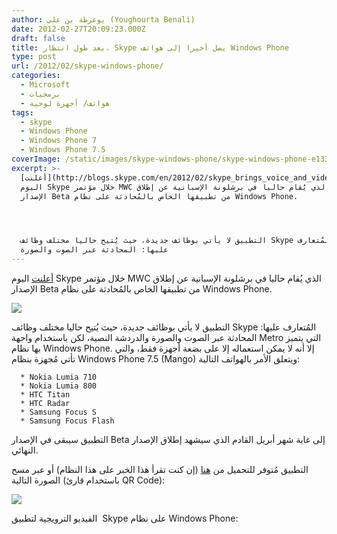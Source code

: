```yaml
---
author: يوغرطة بن علي (Youghourta Benali)
date: 2012-02-27T20:09:23.000Z
draft: false
title: بعد طول انتظار، Skype يصل أخيرا إلى هواتف Windows Phone
type: post
url: /2012/02/skype-windows-phone/
categories:
  - Microsoft
  - برمجيات
  - هواتف/ أجهزة لوحية
tags:
  - skype
  - Windows Phone
  - Windows Phone 7
  - Windows Phone 7.5
coverImage: /static/images/skype-windows-phone/skype-windows-phone-e1330372969183.jpg
excerpt: >-
  [أعلنت](http://blogs.skype.com/en/2012/02/skype_brings_voice_and_video_c.html)
  اليوم Skype خلال مؤتمر MWC الذي يُقام حاليا في برشلونة الإسبانية عن إطلاق
  الإصدار Beta من تطبيقها الخاص بالمُحادثة على نظام Windows Phone.




  التطبيق لا يأتي بوظائف جديدة، حيث يُتيح حاليا مختلف وظائف Skype المُتعارف
  عليها: المحادثة عبر الصوت والصورة
---
```

[أعلنت](http://blogs.skype.com/en/2012/02/skype_brings_voice_and_video_c.html) اليوم Skype خلال مؤتمر MWC الذي يُقام حاليا في برشلونة الإسبانية عن إطلاق الإصدار Beta من تطبيقها الخاص بالمُحادثة على نظام Windows Phone.

![](/static/images/skype-windows-phone/skype-windows-phone-e1330372969183.jpg)

التطبيق لا يأتي بوظائف جديدة، حيث يُتيح حاليا مختلف وظائف Skype المُتعارف عليها: المحادثة عبر الصوت والصورة والدردشة النصية، لكن باستخدام واجهة Metro التي يتميز بها نظام Windows Phone. إلا أنه لا يمكن استعماله إلا على بضعة أجهزة فقط، والتي تأتي مُجهزة بنظام Windows Phone 7.5 (Mango) ويتعلق الأمر بالهواتف التالية:

~~~
  * Nokia Lumia 710
  * Nokia Lumia 800
  * HTC Titan
  * HTC Radar
  * Samsung Focus S
  * Samsung Focus Flash
~~~

التطبيق سيبقى في الإصدار Beta إلى غاية شهر أبريل القادم الذي سيشهد إطلاق الإصدار النهائي.

التطبيق مُتوفر للتحميل من [هنا](zune://navigate/?appid=c3f8e570-68b3-4d6a-bdbb-c0a3f4360a51) (إن كنت تقرأ هذا الخبر على هذا النظام) أو عبر مسح الصورة التالية (باستخدام قارئ QR Code):

![](/static/images/skype-windows-phone/qr%20code_WP%20blog%20post-thumb-485x485-21421.png)

الفيديو الترويجية لتطبيق  Skype على نظام Windows Phone:
